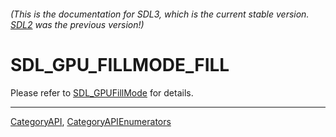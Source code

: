 ###### (This is the documentation for SDL3, which is the current stable version. [SDL2](https://wiki.libsdl.org/SDL2/) was the previous version!)
# SDL_GPU_FILLMODE_FILL

Please refer to [SDL_GPUFillMode](SDL_GPUFillMode) for details.

----
[CategoryAPI](CategoryAPI), [CategoryAPIEnumerators](CategoryAPIEnumerators)


